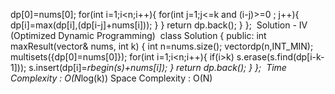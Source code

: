 dp[0]=nums[0];
for(int i=1;i<n;i++){
for(int j=1;j<=k and (i-j)>=0 ; j++){
dp[i]=max(dp[i],(dp[i-j]+nums[i]));
}
}
return dp.back();
}
};
​
Solution - IV (Optimized Dynamic Programming)
​
class Solution {
public:
int maxResult(vector<int>& nums, int k) {
int n=nums.size();
vector<int>dp(n,INT_MIN);
multiset<int>s({dp[0]=nums[0]});
for(int i=1;i<n;i++){
if(i>k) s.erase(s.find(dp[i-k-1]));
s.insert(dp[i]=*rbegin(s)+nums[i]);
}
return dp.back();
}
};
​
Time Complexity : O(N*log(k))
Space Complexity : O(N)
​
​
​